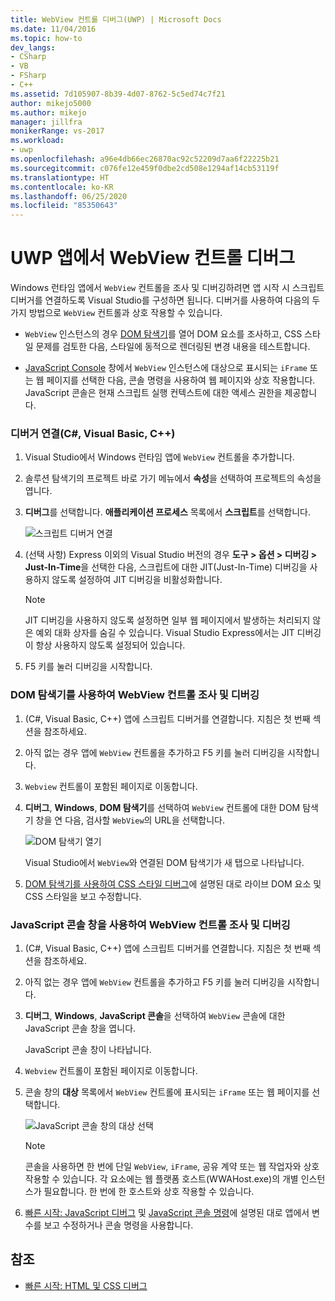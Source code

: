 ```yaml
---
title: WebView 컨트롤 디버그(UWP) | Microsoft Docs
ms.date: 11/04/2016
ms.topic: how-to
dev_langs:
- CSharp
- VB
- FSharp
- C++
ms.assetid: 7d105907-8b39-4d07-8762-5c5ed74c7f21
author: mikejo5000
ms.author: mikejo
manager: jillfra
monikerRange: vs-2017
ms.workload:
- uwp
ms.openlocfilehash: a96e4db66ec26870ac92c52209d7aa6f22225b21
ms.sourcegitcommit: c076fe12e459f0dbe2cd508e1294af14cb53119f
ms.translationtype: HT
ms.contentlocale: ko-KR
ms.lasthandoff: 06/25/2020
ms.locfileid: "85350643"
---
```

# <a name="debug-a-webview-control-in-a-uwp-app"></a>UWP 앱에서 WebView 컨트롤 디버그

 Windows 런타임 앱에서 `WebView` 컨트롤을 조사 및 디버깅하려면 앱 시작 시 스크립트 디버거를 연결하도록 Visual Studio를 구성하면 됩니다. 디버거를 사용하여 다음의 두 가지 방법으로 `WebView` 컨트롤과 상호 작용할 수 있습니다.

- `WebView` 인스턴스의 경우 [DOM 탐색기](../debugger/quickstart-debug-html-and-css.md)를 열어 DOM 요소를 조사하고, CSS 스타일 문제를 검토한 다음, 스타일에 동적으로 렌더링된 변경 내용을 테스트합니다.

- [JavaScript Console](../debugger/javascript-console-commands.md?view=vs-2017) 창에서 `WebView` 인스턴스에 대상으로 표시되는 `iFrame` 또는 웹 페이지를 선택한 다음, 콘솔 명령을 사용하여 웹 페이지와 상호 작용합니다. JavaScript 콘솔은 현재 스크립트 실행 컨텍스트에 대한 액세스 권한을 제공합니다.

### <a name="attach-the-debugger-c-visual-basic-c"></a>디버거 연결(C#, Visual Basic, C++)

1. Visual Studio에서 Windows 런타임 앱에 `WebView` 컨트롤을 추가합니다.

2. 솔루션 탐색기의 프로젝트 바로 가기 메뉴에서 **속성**을 선택하여 프로젝트의 속성을 엽니다.

3. **디버그**를 선택합니다. **애플리케이션 프로세스** 목록에서 **스크립트**를 선택합니다.

     ![스크립트 디버거 연결](../debugger/media/js_dom_webview_script_debugger.png "JS_DOM_WebView_Script_Debugger")

4. (선택 사항) Express 이외의 Visual Studio 버전의 경우 **도구 > 옵션 > 디버깅 > Just-In-Time**을 선택한 다음, 스크립트에 대한 JIT(Just-In-Time) 디버깅을 사용하지 않도록 설정하여 JIT 디버깅을 비활성화합니다.

    > [!NOTE]
    > JIT 디버깅을 사용하지 않도록 설정하면 일부 웹 페이지에서 발생하는 처리되지 않은 예외 대화 상자를 숨길 수 있습니다. Visual Studio Express에서는 JIT 디버깅이 항상 사용하지 않도록 설정되어 있습니다.

5. F5 키를 눌러 디버깅을 시작합니다.

### <a name="use-the-dom-explorer-to-inspect-and-debug-a-webview-control"></a>DOM 탐색기를 사용하여 WebView 컨트롤 조사 및 디버깅

1. (C#, Visual Basic, C++) 앱에 스크립트 디버거를 연결합니다. 지침은 첫 번째 섹션을 참조하세요.

2. 아직 없는 경우 앱에 `WebView` 컨트롤을 추가하고 F5 키를 눌러 디버깅을 시작합니다.

3. `Webview` 컨트롤이 포함된 페이지로 이동합니다.

4. **디버그**, **Windows**, **DOM 탐색기**를 선택하여 `WebView` 컨트롤에 대한 DOM 탐색기 창을 연 다음, 검사할 `WebView`의 URL을 선택합니다.

     ![DOM 탐색기 열기](../debugger/media/js_dom_webview.png "JS_DOM_WebView")

     Visual Studio에서 `WebView`와 연결된 DOM 탐색기가 새 탭으로 나타납니다.

5. [DOM 탐색기를 사용하여 CSS 스타일 디버그](quickstart-debug-html-and-css.md)에 설명된 대로 라이브 DOM 요소 및 CSS 스타일을 보고 수정합니다.

### <a name="use-the-javascript-console-window-to-inspect-and-debug-a-webview-control"></a>JavaScript 콘솔 창을 사용하여 WebView 컨트롤 조사 및 디버깅

1. (C#, Visual Basic, C++) 앱에 스크립트 디버거를 연결합니다. 지침은 첫 번째 섹션을 참조하세요.

2. 아직 없는 경우 앱에 `WebView` 컨트롤을 추가하고 F5 키를 눌러 디버깅을 시작합니다.

3. **디버그**, **Windows**, **JavaScript 콘솔**을 선택하여 `WebView` 콘솔에 대한 JavaScript 콘솔 창을 엽니다.

     JavaScript 콘솔 창이 나타납니다.

4. `Webview` 컨트롤이 포함된 페이지로 이동합니다.

5. 콘솔 창의 **대상** 목록에서 `WebView` 컨트롤에 표시되는 `iFrame` 또는 웹 페이지를 선택합니다.

     ![JavaScript 콘솔 창의 대상 선택](../debugger/media/js_console_target.png "JS_Console_Target")

    > [!NOTE]
    > 콘솔을 사용하면 한 번에 단일 `WebView`, `iFrame`, 공유 계약 또는 웹 작업자와 상호 작용할 수 있습니다. 각 요소에는 웹 플랫폼 호스트(WWAHost.exe)의 개별 인스턴스가 필요합니다. 한 번에 한 호스트와 상호 작용할 수 있습니다.

6. [빠른 시작: JavaScript 디버그](../debugger/quickstart-debug-javascript-using-the-console.md) 및 [JavaScript 콘솔 명령](../debugger/javascript-console-commands.md?view=vs-2017)에 설명된 대로 앱에서 변수를 보고 수정하거나 콘솔 명령을 사용합니다.

## <a name="see-also"></a>참조

- [빠른 시작: HTML 및 CSS 디버그](../debugger/quickstart-debug-html-and-css.md)